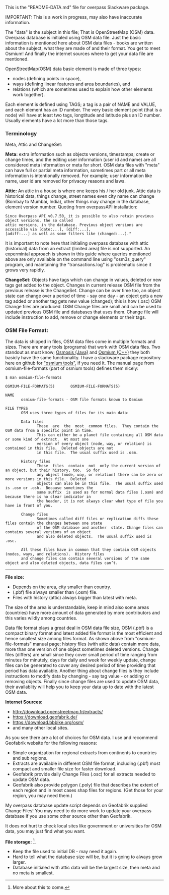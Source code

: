 
This is the "README-DATA.md" file for overpass Slackware package.

IMPORTANT: This is a work in progress, may also have inaccurate information.

The "data" is the subject in this file; That is OpenStreetMap (OSM) data.
Overpass database is initialed using OSM data file. Just the basic information is mentioned here
about OSM data files - books are written about the subject, what they are made of and their format.
You get to meet Osmium! And finally the internet sources where to get your data file are mentioned.

OpenStreetMap(OSM) data basic element is made of three types:
 - nodes (defining points in space),
 - ways (defining linear features and area boundaries), and
 - relations (which are sometimes used to explain how other elements work together).

Each element is defined using TAGS; a tag is a pair of NAME and VALUE, and each element has an ID number.
The very basic element point (that is a node) will have at least two tags, longtitude and latitude plus an ID number.
Usually elements have a lot more than those tags.

### Terminology
Meta, Attic and ChangeSet:

**Meta:**
extra information such as objects versions, timestamps; create or change times,
and the editing user information (user id and name) are all considered meta information or meta for short.
OSM data files with "meta" can have full or partial meta information, sometimes part or all meta information
is intentionally removed. For example; user information like name, user id are removed for privacey reasons and laws.

**Attic:**
An attic in a house is where one keeps his / her old junk. Attic data is historical data,
things change, street names even city name can change (Bombay to Mumbai, India), other things
may change in the database, element version number.
Quoting from overpassAPI installation:

```
Since Overpass API v0.7.50, it is possible to also retain previous object versions, the so called
attic versions, in the database. Previous object versions are accessible via [date:...], [diff:...],
[adiff:...] as well as some filters like (changed:...)."
```
It is important to note here that initialing overpass database with attic (historical) data from
an extract (limited area) file is not supported. An expermintal approach is shown in this guide
where queries mentioned above are only available on the command line using "osm3s_query"
program, and maintaining the "transactions.log" is problematic since it grows very rapidly.

**ChangeSet:**
Objects have tags which can change in values, deleted or new tags get
added to the object. Changes in current release OSM file from the previous release
is the ChangeSet. Change can be over time too, an object state can change over a
period of time - say one day - an object gets a new tag added or another tag gets
new value (changed); this is how (.osc) OSM Change files are produced.
OSM Change files are small and can be used to updated previous OSM file and
databases that uses them. Change file will include instruction to add, remove or change elements or their tags.

### OSM File Format:
The data is shipped in files, OSM data files come in multiple formats and sizes. There are many tools (programs) that work with OSM data files.
Two standout as must know; [Osmosis (Java)](https://wiki.openstreetmap.org/wiki/Osmosis) and [Osmium (C++)](https://wiki.openstreetmap.org/wiki/Osmium) they both basicly have the
same functionality. I have a slackware package repository here on github for ["osmium tools"](https://github.com/waelhammoudeh/osmium-tool_slackbuild), if you need it.
The manual page from osmium-file-formats (part of osmium tools) defines them nicely:

```
$ man osmium-file-formats

OSMIUM-FILE-FORMATS(5)       OSMIUM-FILE-FORMATS(5)

NAME
       osmium-file-formats - OSM file formats known to Osmium

FILE TYPES
       OSM uses three types of files for its main data:

       Data files
              These  are  the  most  common files.  They contain the OSM data from a specific point in time.
              This can either be a planet file containing all OSM data or some kind of extract.  At most one
              version of every object (node, way, or relation) is contained in this file.  Deleted objects are not
              in this file.  The usual suffix used is .osm.

       History files
              These  files  contain  not  only the current version of an object, but their history, too.  So for
              any object (node, way, or relation) there can be zero or more versions in this file.  Deleted
              objects can also be in this file.  The usual suffix used is .osm or .osh.  Because sometimes the
              same suffix  is used as for normal data files (.osm) and because there is no clear indicator in
              the header, it is not always clear what type of file you have in front of you.

       Change files
              Sometimes called diff files or replication diffs these files contain the changes between one state
              of the OSM database and another  state. Change files can contains several versions of an object
              and also deleted objects.  The usual suffix used is .osc.

       All these files have in common that they contain OSM objects (nodes, ways, and relations).  History files
       and change files can contain several versions of the same object and also deleted objects, data files can’t.
```
---                                                                         ---

**File size:**

* Depends on the area, city smaller than country.
* (.pbf) file always smaller than (.osm) file.
* Files with history (attic) always bigger than latest with meta.

The size of the area is understandable, keep in mind also some areas (countries) have more
amount of data generated by more contributors and this varies wildly among countries.

Data file format plays a great deal in OSM data file size, OSM (.pbf) is a compact binary format and
latest added file format is the most efficient and hence smallest size among files format.
As shown above from "osmium-file-formats" manual page; history files (with attic data) contain
more data, more than one version of one object sometimes deleted versions. Change files (differs)
are small since they cover small period of time ranging from minutes for minutely, days for daily
and week for weekly update, change files can be generated to cover any desired period of time
providing that period has data available. Another thing about change files is they include
instructions to modify data by changing - say tag value - or adding or removing objects.
Finally since change files are used to update OSM data, their availablity will help you to keep
your data up to date with the latest OSM data.

**Internet Sources:**

 - http://download.openstreetmap.fr/extracts/
 - https://download.geofabrik.de/
 - https://download.bbbike.org/osm/
 - and many other local sites.

As you see there are a lot of choices for OSM data. I use and recommend Geofabrik website
for the following reasons:

- Simple organization for regional extracts from continents to countries and sub regions.
- Extracts are available in different OSM file format, including (.pbf) most compact and smaller
   file size for faster download.
- Geofabrik provide daily Change Files (.osc) for all extracts needed to update OSM data.
- Geofabrik also provide polygon (.poly) file that describes the extent of each region and
  in most cases shap files for regions. (Get those for your region, you may need them.)

My overpass database update script depends on Geofabrik supplied Change Files! You may need to do
more work to update your overpass database if you use some other source other than Geofabrik.

It does not hurt to check local sites like government or universities for OSM data, you may just
find what you want.

**File storage:**
[^1].
* Keep the file used to initial DB - may need it again.
* Hard to tell what the database size will be, but it is going to always grow larger.
* Database initialed with attic data will be the largest size, then meta and no meta is smallest.

[^1]:  More about this to come.
